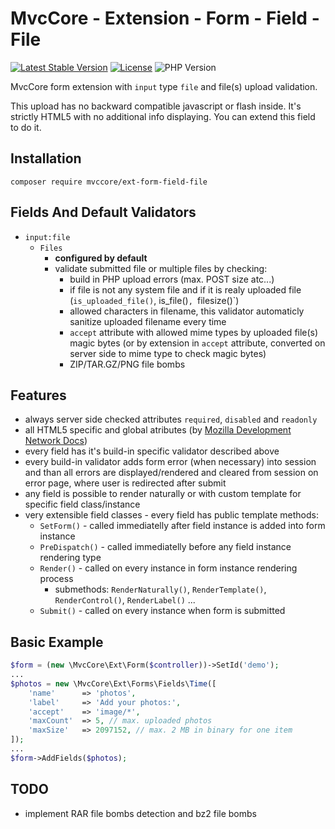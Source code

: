 # MvcCore - Extension - Form - Field - File

[![Latest Stable Version](https://img.shields.io/badge/Stable-v5.2.0-brightgreen.svg?style=plastic)](https://github.com/mvccore/ext-form-field-file/releases)
[![License](https://img.shields.io/badge/License-BSD%203-brightgreen.svg?style=plastic)](https://mvccore.github.io/docs/mvccore/5.0.0/LICENSE.md)
![PHP Version](https://img.shields.io/badge/PHP->=5.4-brightgreen.svg?style=plastic)

MvcCore form extension with `input` type `file` and file(s) upload validation.

This upload has no backward compatible javascript or flash inside. It's strictly 
HTML5 with no additional info displaying. You can extend this field to do it.


## Installation
```shell
composer require mvccore/ext-form-field-file
```

## Fields And Default Validators
- `input:file`
	- `Files`
		- **configured by default**
		- validate submitted file or multiple files by checking:
			- build in PHP upload errors (max. POST size atc...)
			- if file is not any system file and if it is realy uploaded file (`is_uploaded_file()`, is_file()`, `filesize()`)
			- allowed characters in filename, this validator automaticly sanitize uploaded filename every time
			- `accept` attribute with allowed mime types by uploaded file(s) magic bytes
			  (or by extension in `accept` attribute, converted on server side to mime type to check magic bytes)
			- ZIP/TAR.GZ/PNG file bombs
			  
## Features
- always server side checked attributes `required`, `disabled` and `readonly`
- all HTML5 specific and global atributes (by [Mozilla Development Network Docs](https://developer.mozilla.org/en-US/docs/Web/HTML/Reference))
- every field has it's build-in specific validator described above
- every build-in validator adds form error (when necessary) into session
  and than all errors are displayed/rendered and cleared from session on error page, 
  where user is redirected after submit
- any field is possible to render naturally or with custom template for specific field class/instance
- very extensible field classes - every field has public template methods:
	- `SetForm()`		- called immediatelly after field instance is added into form instance
	- `PreDispatch()`	- called immediatelly before any field instance rendering type
	- `Render()`		- called on every instance in form instance rendering process
		- submethods: `RenderNaturally()`, `RenderTemplate()`, `RenderControl()`, `RenderLabel()` ...
	- `Submit()`		- called on every instance when form is submitted

## Basic Example

```php
$form = (new \MvcCore\Ext\Form($controller))->SetId('demo');
...
$photos = new \MvcCore\Ext\Forms\Fields\Time([
	'name'		=> 'photos',
	'label'		=> 'Add your photos:',
	'accept'	=> 'image/*',
	'maxCount'	=> 5, // max. uploaded photos
	'maxSize'	=> 2097152, // max. 2 MB in binary for one item
]);
...
$form->AddFields($photos);
```

## TODO
- implement RAR file bombs detection and bz2 file bombs